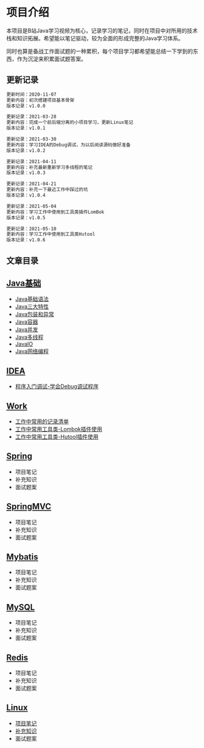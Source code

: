 # 项目介绍

本项目是B站Java学习视频为核心，记录学习的笔记，同时在项目中对所用的技术栈和知识拓展。希望能以笔记驱动，较为全面的形成完整的Java学习体系。

同时也算是备战工作面试题的一种累积，每个项目学习都希望能总结一下学到的东西，作为沉淀来积累面试题答案。

## 更新记录

```markdown
更新时间：2020-11-07
更新内容：初次搭建项目基本骨架
版本记录：v1.0.0
```

```markdown
更新记录：2021-03-28
更新内容：完成一个前后端分离的小项目学习，更新Linux笔记
版本记录：v1.0.1
```

```markdown
更新记录：2021-03-30
更新内容：学习IDEA的Debug调试，为以后阅读源码做好准备
版本记录：v1.0.2
```
```markdown
更新记录：2021-04-11
更新内容：补充最新重新学习多线程的笔记
版本记录：v1.0.3
```
```markdown
更新记录：2021-04-21
更新内容：补充一下最近工作中踩过的坑
版本记录：v1.0.4
```
```markdown
更新记录：2021-05-04
更新内容：学习工作中使用到工具类插件LomBok
版本记录：v1.0.5
```
```markdown
更新记录：2021-05-10
更新内容：学习工作中使用到工具类Hutool
版本记录：v1.0.6
```

## 文章目录

## [Java基础](JavaSE/basic.md)

- [Java基础语法](JavaSE/basic.md)
- [Java三大特性](JavaSE/characteristic.md)
- [Java包装和异常](JavaSE/exception.md)
- [Java容器](JavaSE/container.md)
- [Java并发](JavaSE/concurrent.md)
- [Java多线程](JavaSE/multithreading.md)
- [JavaIO](JavaSE/io.md)
- [Java网络编程](JavaSE/websocket.md)
## [IDEA](Idea/DeBug.md)
* [程序入门调试-学会Debug调试程序](Idea/DeBug.md)
## [Work](Work/工作中常用记录总结列表.md)
* [工作中常用的记录清单](Work/工作中常用记录总结列表.md)
* [工作中常用工具类-Lombok插件使用](Work/Lombok使用介绍.md)
* [工作中常用工具类-Hutool插件使用](Work/Hutool.md)
## [Spring](Spring/basic.md)

* 项目笔记
* 补充知识
* 面试题案

## [SpringMVC](SpringMVC/basic.md)

* 项目笔记
* 补充知识
* 面试题案

## [Mybatis](Mybatis/basic.md)

* 项目笔记
* 补充知识
* 面试题案

## [MySQL](MySQL/basic.md)

* 项目笔记
* 补充知识
* 面试题案

## [Redis](Redis/basic.md)

* 项目笔记
* 补充知识
* 面试题案

## [Linux](Linux/Note/Note.md)

* [项目笔记](Linux/Note/Note.md)
* [补充知识](Linux/Knowledge/Knowledge.md)
* 面试题案